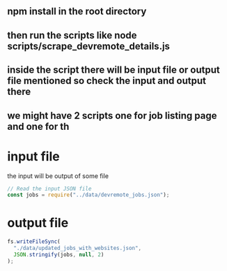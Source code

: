 ## npm install in the root directory

## then run the scripts like node scripts/scrape_devremote_details.js

## inside the script there will be input file or output file mentioned so check the input and output there

## we might have 2 scripts one for job listing page and one for th

# input file

the input will be output of some file

```javascript
// Read the input JSON file
const jobs = require("../data/devremote_jobs.json");
```

# output file

```javascript
fs.writeFileSync(
  "./data/updated_jobs_with_websites.json",
  JSON.stringify(jobs, null, 2)
);
```

